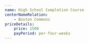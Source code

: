 ```yaml
---
name: High School Completion Course
centerNameRelation:
    - Boston Commons
priceDetails:
    price: 1500
    payPeriod: per-four-weeks
---
```

